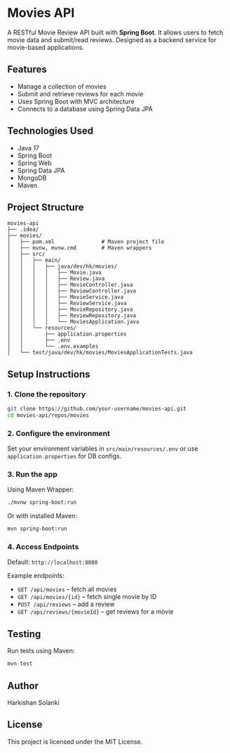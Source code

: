 # Movies API

A RESTful Movie Review API built with **Spring Boot**. It allows users to fetch movie data and submit/read reviews. Designed as a backend service for movie-based applications.



##  Features

*  Manage a collection of movies
*  Submit and retrieve reviews for each movie
*  Uses Spring Boot with MVC architecture
*  Connects to a database using Spring Data JPA



##  Technologies Used

* Java 17
* Spring Boot
* Spring Web
* Spring Data JPA
* MongoDB
* Maven



##  Project Structure

```
movies-api
├── .idea/
├── movies/
│   ├── pom.xml               # Maven project file
│   ├── mvnw, mvnw.cmd        # Maven wrappers
│   ├── src/
│   │   ├── main/
│   │   │   ├── java/dev/hk/movies/
│   │   │   │   ├── Movie.java
│   │   │   │   ├── Review.java
│   │   │   │   ├── MovieController.java
│   │   │   │   ├── ReviewController.java
│   │   │   │   ├── MovieService.java
│   │   │   │   ├── ReviewService.java
│   │   │   │   ├── MovieRepository.java
│   │   │   │   ├── ReviewRepository.java
│   │   │   │   └── MoviesApplication.java
│   │   └── resources/
│   │       ├── application.properties
│   │       ├── .env
│   │       └── .env.examples
│   └── test/java/dev/hk/movies/MoviesApplicationTests.java
```



##  Setup Instructions

### 1. Clone the repository

```bash
git clone https://github.com/your-username/movies-api.git
cd movies-api/repos/movies
```

### 2. Configure the environment

Set your environment variables in `src/main/resources/.env` or use `application.properties` for DB configs.

### 3. Run the app

Using Maven Wrapper:

```bash
./mvnw spring-boot:run
```

Or with installed Maven:

```bash
mvn spring-boot:run
```

### 4. Access Endpoints

Default: `http://localhost:8080`

Example endpoints:

* `GET /api/movies` – fetch all movies
* `GET /api/movies/{id}` – fetch single movie by ID
* `POST /api/reviews` – add a review
* `GET /api/reviews/{movieId}` – get reviews for a movie



##  Testing

Run tests using Maven:

```bash
mvn test
```



##  Author

Harkishan Solanki



##  License

This project is licensed under the MIT License.
